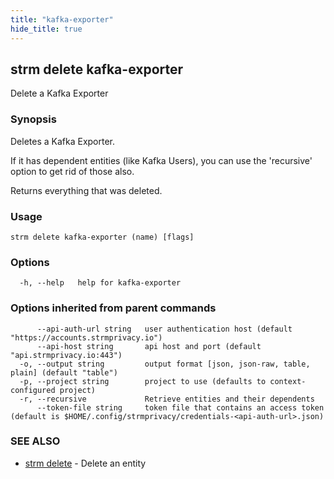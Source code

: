 ```yaml
---
title: "kafka-exporter"
hide_title: true
---
```

## strm delete kafka-exporter

Delete a Kafka Exporter

### Synopsis

Deletes a Kafka Exporter. 

If it has dependent entities (like Kafka Users), you can use
the 'recursive' option to get rid of those also.

Returns everything that was deleted.

### Usage

```
strm delete kafka-exporter (name) [flags]
```

### Options

```
  -h, --help   help for kafka-exporter
```

### Options inherited from parent commands

```
      --api-auth-url string   user authentication host (default "https://accounts.strmprivacy.io")
      --api-host string       api host and port (default "api.strmprivacy.io:443")
  -o, --output string         output format [json, json-raw, table, plain] (default "table")
  -p, --project string        project to use (defaults to context-configured project)
  -r, --recursive             Retrieve entities and their dependents
      --token-file string     token file that contains an access token (default is $HOME/.config/strmprivacy/credentials-<api-auth-url>.json)
```

### SEE ALSO

* [strm delete](docs/04-reference/01-cli-reference/strm/delete/index.md)	 - Delete an entity

